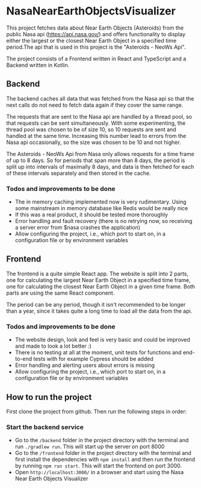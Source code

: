 # NasaNearEarthObjectsVisualizer

This project fetches data about Near Earth Objects (Asteroids) from the public Nasa api (https://api.nasa.gov/) and 
offers functionality to display either the largest or the closest Near Earth Object in a specified time period.The api
that is used in this project is the "Asteroids - NeoWs Api".

The project consists of a Frontend written in React and TypeScript and a Backend written in Kotlin.

## Backend

The backend caches all data that was fetched from the Nasa api so that the next calls do not need
to fetch data again if they cover the same range.

The requests that are sent to the Nasa api are handled by a thread pool, so that requests can be sent simultaneously.
With some experimenting, the thread pool was chosen to be of size 10, so 10 requests are sent and handled at the same
time. Increasing this number lead to errors from the Nasa api occasionally, so the size was chosen to be 10 and not
higher.

The Asteroids - NeoWs Api from Nasa only allows requests for a time frame of up to 8 days. So for periods that span
more than 8 days, the period is split up into intervals of maximally 8 days, and data is then fetched for each of these 
intervals separately and then stored in the cache.

### Todos and improvements to be done

- The in memory caching implemented now is very rudimentary. Using some mainstream in memory database like Redis
would be really nice
- If this was a real product, it should be tested more thoroughly
- Error handling and fault recovery (there is no retrying now, so receiving a server error from $nasa crashes the
  application)
- Allow configuring the project, i.e., which port to start on, in a configuration file or by environment variables


## Frontend

The frontend is a quite simple React app. The website is split into 2 parts, one for calculating the largest Near Earth 
Object in a specified time frame, one for calculating the closest Near Earth Object in a given time frame. Both parts
are using the same React component.

The period can be any period, though it isn't recommended to be longer than a year, since it takes
quite a long time to load all the data from the api.

### Todos and improvements to be done

- The website design, look and feel is very basic and could be improved and made to look a lot better :)
- There is no testing at all at the moment, unit tests for functions and end-to-end tests with for example Cypress
should be added
- Error handling and alerting users about errors is missing
- Allow configuring the project, i.e., which port to start on, in a configuration file or by environment variables


## How to run the project

First clone the project from github. Then run the following steps in order:

### Start the backend service

- Go to the `/backend` folder in the project directory with the terminal and run `./gradlew run`. This will start up the
  server on port 8000
- Go to the `/frontend` folder in the project directory with the terminal and first install the dependencies with
  `npm install` and then run the frontend by running `npm run start`. This will start the
frontend on port 3000.
- Open `http://localhost:3000/` in a browser and start using the Nasa Near Earth Objects Visualizer